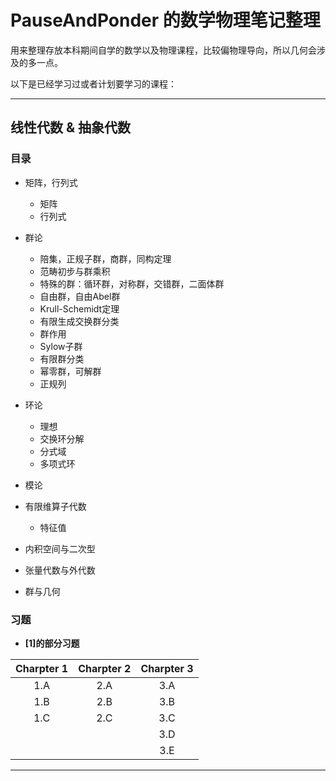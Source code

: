 # PauseAndPonder 的数学物理笔记整理

用来整理存放本科期间自学的数学以及物理课程，比较偏物理导向，所以几何会涉及的多一点。

以下是已经学习过或者计划要学习的课程：



---

## 线性代数 & 抽象代数

### 目录

- 矩阵，行列式
  - 矩阵
  - 行列式

- 群论
  - 陪集，正规子群，商群，同构定理
  - 范畴初步与群乘积
  - 特殊的群：循环群，对称群，交错群，二面体群
  - 自由群，自由Abel群
  - Krull-Schemidt定理
  - 有限生成交换群分类
  - 群作用
  - Sylow子群
  - 有限群分类
  - 幂零群，可解群
  - 正规列

- 环论
  - 理想
  - 交换环分解
  - 分式域
  - 多项式环  

- 模论

- 有限维算子代数
  - 特征值

-  内积空间与二次型

-  张量代数与外代数

-  群与几何

### 习题

- **[1]的部分习题**

|Charpter 1|Charpter 2|Charpter 3|
|:---:|:---:|:---:|
|1.A|2.A|3.A|
|1.B|2.B|3.B|
|1.C|2.C|3.C|
|   |   |3.D|
|   |   |3.E|

---


